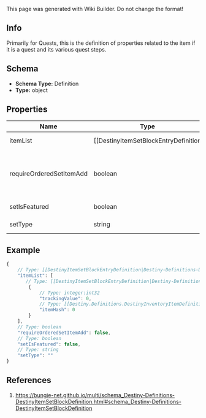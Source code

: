 <span class="wiki-builder">This page was generated with Wiki Builder. Do not change the format!</span>

## Info
Primarily for Quests, this is the definition of properties related to the item if it is a quest and its various quest steps.

## Schema
* **Schema Type:** Definition
* **Type:** object

## Properties
Name | Type | Description
---- | ---- | -----------
itemList | [[DestinyItemSetBlockEntryDefinition|Destiny-Definitions-DestinyItemSetBlockEntryDefinition]]:Definition[] | A collection of hashes of set items, for items such as Quest Metadata items that possess this data.
requireOrderedSetItemAdd | boolean | If true, items in the set can only be added in increasing order, and adding an item will remove any previous item. For Quests, this is by necessity true. Only one quest step is present at a time, and previous steps are removed as you advance in the quest.
setIsFeatured | boolean | If true, the UI should treat this quest as &quot;featured&quot;
setType | string | A string identifier we can use to attempt to identify the category of the Quest.

## Example
```javascript
{
    // Type: [[DestinyItemSetBlockEntryDefinition|Destiny-Definitions-DestinyItemSetBlockEntryDefinition]]:Definition[]
    "itemList": [
       // Type: [[DestinyItemSetBlockEntryDefinition|Destiny-Definitions-DestinyItemSetBlockEntryDefinition]]:Definition
        {
            // Type: integer:int32
            "trackingValue": 0,
            // Type: [[Destiny.Definitions.DestinyInventoryItemDefinition|Destiny-Definitions-DestinyInventoryItemDefinition]]:integer:uint32
            "itemHash": 0
        }
    ],
    // Type: boolean
    "requireOrderedSetItemAdd": false,
    // Type: boolean
    "setIsFeatured": false,
    // Type: string
    "setType": ""
}

```

## References
1. https://bungie-net.github.io/multi/schema_Destiny-Definitions-DestinyItemSetBlockDefinition.html#schema_Destiny-Definitions-DestinyItemSetBlockDefinition

